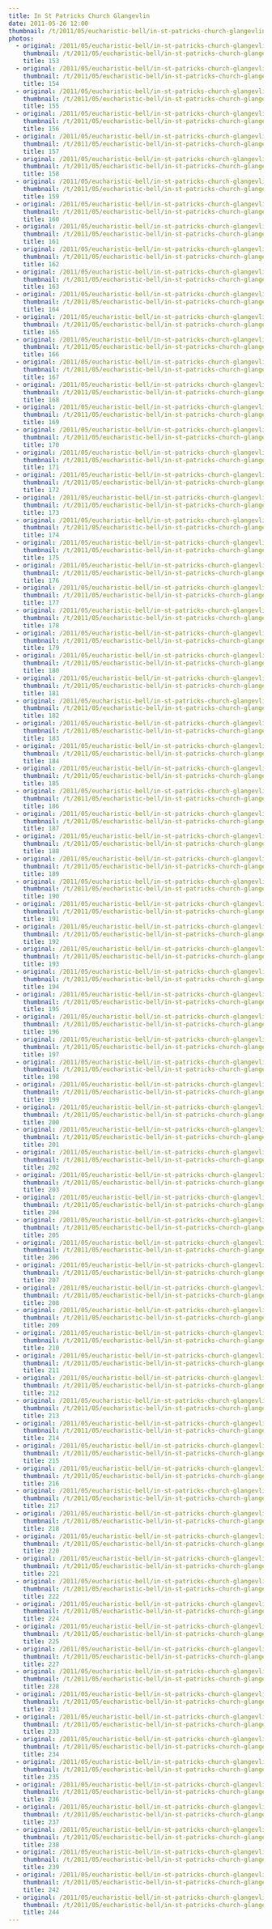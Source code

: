 ```yaml
---
title: In St Patricks Church Glangevlin
date: 2011-05-26 12:00
thumbnail: /t/2011/05/eucharistic-bell/in-st-patricks-church-glangevlin/153.jpg
photos:
  - original: /2011/05/eucharistic-bell/in-st-patricks-church-glangevlin/153.jpg
    thumbnail: /t/2011/05/eucharistic-bell/in-st-patricks-church-glangevlin/153.jpg
    title: 153
  - original: /2011/05/eucharistic-bell/in-st-patricks-church-glangevlin/154.jpg
    thumbnail: /t/2011/05/eucharistic-bell/in-st-patricks-church-glangevlin/154.jpg
    title: 154
  - original: /2011/05/eucharistic-bell/in-st-patricks-church-glangevlin/155.jpg
    thumbnail: /t/2011/05/eucharistic-bell/in-st-patricks-church-glangevlin/155.jpg
    title: 155
  - original: /2011/05/eucharistic-bell/in-st-patricks-church-glangevlin/156.jpg
    thumbnail: /t/2011/05/eucharistic-bell/in-st-patricks-church-glangevlin/156.jpg
    title: 156
  - original: /2011/05/eucharistic-bell/in-st-patricks-church-glangevlin/157.jpg
    thumbnail: /t/2011/05/eucharistic-bell/in-st-patricks-church-glangevlin/157.jpg
    title: 157
  - original: /2011/05/eucharistic-bell/in-st-patricks-church-glangevlin/158.jpg
    thumbnail: /t/2011/05/eucharistic-bell/in-st-patricks-church-glangevlin/158.jpg
    title: 158
  - original: /2011/05/eucharistic-bell/in-st-patricks-church-glangevlin/159.jpg
    thumbnail: /t/2011/05/eucharistic-bell/in-st-patricks-church-glangevlin/159.jpg
    title: 159
  - original: /2011/05/eucharistic-bell/in-st-patricks-church-glangevlin/160.jpg
    thumbnail: /t/2011/05/eucharistic-bell/in-st-patricks-church-glangevlin/160.jpg
    title: 160
  - original: /2011/05/eucharistic-bell/in-st-patricks-church-glangevlin/161.jpg
    thumbnail: /t/2011/05/eucharistic-bell/in-st-patricks-church-glangevlin/161.jpg
    title: 161
  - original: /2011/05/eucharistic-bell/in-st-patricks-church-glangevlin/162.jpg
    thumbnail: /t/2011/05/eucharistic-bell/in-st-patricks-church-glangevlin/162.jpg
    title: 162
  - original: /2011/05/eucharistic-bell/in-st-patricks-church-glangevlin/163.jpg
    thumbnail: /t/2011/05/eucharistic-bell/in-st-patricks-church-glangevlin/163.jpg
    title: 163
  - original: /2011/05/eucharistic-bell/in-st-patricks-church-glangevlin/164.jpg
    thumbnail: /t/2011/05/eucharistic-bell/in-st-patricks-church-glangevlin/164.jpg
    title: 164
  - original: /2011/05/eucharistic-bell/in-st-patricks-church-glangevlin/165.jpg
    thumbnail: /t/2011/05/eucharistic-bell/in-st-patricks-church-glangevlin/165.jpg
    title: 165
  - original: /2011/05/eucharistic-bell/in-st-patricks-church-glangevlin/166.jpg
    thumbnail: /t/2011/05/eucharistic-bell/in-st-patricks-church-glangevlin/166.jpg
    title: 166
  - original: /2011/05/eucharistic-bell/in-st-patricks-church-glangevlin/167.jpg
    thumbnail: /t/2011/05/eucharistic-bell/in-st-patricks-church-glangevlin/167.jpg
    title: 167
  - original: /2011/05/eucharistic-bell/in-st-patricks-church-glangevlin/168.jpg
    thumbnail: /t/2011/05/eucharistic-bell/in-st-patricks-church-glangevlin/168.jpg
    title: 168
  - original: /2011/05/eucharistic-bell/in-st-patricks-church-glangevlin/169.jpg
    thumbnail: /t/2011/05/eucharistic-bell/in-st-patricks-church-glangevlin/169.jpg
    title: 169
  - original: /2011/05/eucharistic-bell/in-st-patricks-church-glangevlin/170.jpg
    thumbnail: /t/2011/05/eucharistic-bell/in-st-patricks-church-glangevlin/170.jpg
    title: 170
  - original: /2011/05/eucharistic-bell/in-st-patricks-church-glangevlin/171.jpg
    thumbnail: /t/2011/05/eucharistic-bell/in-st-patricks-church-glangevlin/171.jpg
    title: 171
  - original: /2011/05/eucharistic-bell/in-st-patricks-church-glangevlin/172.jpg
    thumbnail: /t/2011/05/eucharistic-bell/in-st-patricks-church-glangevlin/172.jpg
    title: 172
  - original: /2011/05/eucharistic-bell/in-st-patricks-church-glangevlin/173.jpg
    thumbnail: /t/2011/05/eucharistic-bell/in-st-patricks-church-glangevlin/173.jpg
    title: 173
  - original: /2011/05/eucharistic-bell/in-st-patricks-church-glangevlin/174.jpg
    thumbnail: /t/2011/05/eucharistic-bell/in-st-patricks-church-glangevlin/174.jpg
    title: 174
  - original: /2011/05/eucharistic-bell/in-st-patricks-church-glangevlin/175.jpg
    thumbnail: /t/2011/05/eucharistic-bell/in-st-patricks-church-glangevlin/175.jpg
    title: 175
  - original: /2011/05/eucharistic-bell/in-st-patricks-church-glangevlin/176.jpg
    thumbnail: /t/2011/05/eucharistic-bell/in-st-patricks-church-glangevlin/176.jpg
    title: 176
  - original: /2011/05/eucharistic-bell/in-st-patricks-church-glangevlin/177.jpg
    thumbnail: /t/2011/05/eucharistic-bell/in-st-patricks-church-glangevlin/177.jpg
    title: 177
  - original: /2011/05/eucharistic-bell/in-st-patricks-church-glangevlin/178.jpg
    thumbnail: /t/2011/05/eucharistic-bell/in-st-patricks-church-glangevlin/178.jpg
    title: 178
  - original: /2011/05/eucharistic-bell/in-st-patricks-church-glangevlin/179.jpg
    thumbnail: /t/2011/05/eucharistic-bell/in-st-patricks-church-glangevlin/179.jpg
    title: 179
  - original: /2011/05/eucharistic-bell/in-st-patricks-church-glangevlin/180.jpg
    thumbnail: /t/2011/05/eucharistic-bell/in-st-patricks-church-glangevlin/180.jpg
    title: 180
  - original: /2011/05/eucharistic-bell/in-st-patricks-church-glangevlin/181.jpg
    thumbnail: /t/2011/05/eucharistic-bell/in-st-patricks-church-glangevlin/181.jpg
    title: 181
  - original: /2011/05/eucharistic-bell/in-st-patricks-church-glangevlin/182.jpg
    thumbnail: /t/2011/05/eucharistic-bell/in-st-patricks-church-glangevlin/182.jpg
    title: 182
  - original: /2011/05/eucharistic-bell/in-st-patricks-church-glangevlin/183.jpg
    thumbnail: /t/2011/05/eucharistic-bell/in-st-patricks-church-glangevlin/183.jpg
    title: 183
  - original: /2011/05/eucharistic-bell/in-st-patricks-church-glangevlin/184.jpg
    thumbnail: /t/2011/05/eucharistic-bell/in-st-patricks-church-glangevlin/184.jpg
    title: 184
  - original: /2011/05/eucharistic-bell/in-st-patricks-church-glangevlin/185.jpg
    thumbnail: /t/2011/05/eucharistic-bell/in-st-patricks-church-glangevlin/185.jpg
    title: 185
  - original: /2011/05/eucharistic-bell/in-st-patricks-church-glangevlin/186.jpg
    thumbnail: /t/2011/05/eucharistic-bell/in-st-patricks-church-glangevlin/186.jpg
    title: 186
  - original: /2011/05/eucharistic-bell/in-st-patricks-church-glangevlin/187.jpg
    thumbnail: /t/2011/05/eucharistic-bell/in-st-patricks-church-glangevlin/187.jpg
    title: 187
  - original: /2011/05/eucharistic-bell/in-st-patricks-church-glangevlin/188.jpg
    thumbnail: /t/2011/05/eucharistic-bell/in-st-patricks-church-glangevlin/188.jpg
    title: 188
  - original: /2011/05/eucharistic-bell/in-st-patricks-church-glangevlin/189.jpg
    thumbnail: /t/2011/05/eucharistic-bell/in-st-patricks-church-glangevlin/189.jpg
    title: 189
  - original: /2011/05/eucharistic-bell/in-st-patricks-church-glangevlin/190.jpg
    thumbnail: /t/2011/05/eucharistic-bell/in-st-patricks-church-glangevlin/190.jpg
    title: 190
  - original: /2011/05/eucharistic-bell/in-st-patricks-church-glangevlin/191.jpg
    thumbnail: /t/2011/05/eucharistic-bell/in-st-patricks-church-glangevlin/191.jpg
    title: 191
  - original: /2011/05/eucharistic-bell/in-st-patricks-church-glangevlin/192.jpg
    thumbnail: /t/2011/05/eucharistic-bell/in-st-patricks-church-glangevlin/192.jpg
    title: 192
  - original: /2011/05/eucharistic-bell/in-st-patricks-church-glangevlin/193.jpg
    thumbnail: /t/2011/05/eucharistic-bell/in-st-patricks-church-glangevlin/193.jpg
    title: 193
  - original: /2011/05/eucharistic-bell/in-st-patricks-church-glangevlin/194.jpg
    thumbnail: /t/2011/05/eucharistic-bell/in-st-patricks-church-glangevlin/194.jpg
    title: 194
  - original: /2011/05/eucharistic-bell/in-st-patricks-church-glangevlin/195.jpg
    thumbnail: /t/2011/05/eucharistic-bell/in-st-patricks-church-glangevlin/195.jpg
    title: 195
  - original: /2011/05/eucharistic-bell/in-st-patricks-church-glangevlin/196.jpg
    thumbnail: /t/2011/05/eucharistic-bell/in-st-patricks-church-glangevlin/196.jpg
    title: 196
  - original: /2011/05/eucharistic-bell/in-st-patricks-church-glangevlin/197.jpg
    thumbnail: /t/2011/05/eucharistic-bell/in-st-patricks-church-glangevlin/197.jpg
    title: 197
  - original: /2011/05/eucharistic-bell/in-st-patricks-church-glangevlin/198.jpg
    thumbnail: /t/2011/05/eucharistic-bell/in-st-patricks-church-glangevlin/198.jpg
    title: 198
  - original: /2011/05/eucharistic-bell/in-st-patricks-church-glangevlin/199.jpg
    thumbnail: /t/2011/05/eucharistic-bell/in-st-patricks-church-glangevlin/199.jpg
    title: 199
  - original: /2011/05/eucharistic-bell/in-st-patricks-church-glangevlin/200.jpg
    thumbnail: /t/2011/05/eucharistic-bell/in-st-patricks-church-glangevlin/200.jpg
    title: 200
  - original: /2011/05/eucharistic-bell/in-st-patricks-church-glangevlin/201.jpg
    thumbnail: /t/2011/05/eucharistic-bell/in-st-patricks-church-glangevlin/201.jpg
    title: 201
  - original: /2011/05/eucharistic-bell/in-st-patricks-church-glangevlin/202.jpg
    thumbnail: /t/2011/05/eucharistic-bell/in-st-patricks-church-glangevlin/202.jpg
    title: 202
  - original: /2011/05/eucharistic-bell/in-st-patricks-church-glangevlin/203.jpg
    thumbnail: /t/2011/05/eucharistic-bell/in-st-patricks-church-glangevlin/203.jpg
    title: 203
  - original: /2011/05/eucharistic-bell/in-st-patricks-church-glangevlin/204.jpg
    thumbnail: /t/2011/05/eucharistic-bell/in-st-patricks-church-glangevlin/204.jpg
    title: 204
  - original: /2011/05/eucharistic-bell/in-st-patricks-church-glangevlin/205.jpg
    thumbnail: /t/2011/05/eucharistic-bell/in-st-patricks-church-glangevlin/205.jpg
    title: 205
  - original: /2011/05/eucharistic-bell/in-st-patricks-church-glangevlin/206.jpg
    thumbnail: /t/2011/05/eucharistic-bell/in-st-patricks-church-glangevlin/206.jpg
    title: 206
  - original: /2011/05/eucharistic-bell/in-st-patricks-church-glangevlin/207.jpg
    thumbnail: /t/2011/05/eucharistic-bell/in-st-patricks-church-glangevlin/207.jpg
    title: 207
  - original: /2011/05/eucharistic-bell/in-st-patricks-church-glangevlin/208.jpg
    thumbnail: /t/2011/05/eucharistic-bell/in-st-patricks-church-glangevlin/208.jpg
    title: 208
  - original: /2011/05/eucharistic-bell/in-st-patricks-church-glangevlin/209.jpg
    thumbnail: /t/2011/05/eucharistic-bell/in-st-patricks-church-glangevlin/209.jpg
    title: 209
  - original: /2011/05/eucharistic-bell/in-st-patricks-church-glangevlin/210.jpg
    thumbnail: /t/2011/05/eucharistic-bell/in-st-patricks-church-glangevlin/210.jpg
    title: 210
  - original: /2011/05/eucharistic-bell/in-st-patricks-church-glangevlin/211.jpg
    thumbnail: /t/2011/05/eucharistic-bell/in-st-patricks-church-glangevlin/211.jpg
    title: 211
  - original: /2011/05/eucharistic-bell/in-st-patricks-church-glangevlin/212.jpg
    thumbnail: /t/2011/05/eucharistic-bell/in-st-patricks-church-glangevlin/212.jpg
    title: 212
  - original: /2011/05/eucharistic-bell/in-st-patricks-church-glangevlin/213.jpg
    thumbnail: /t/2011/05/eucharistic-bell/in-st-patricks-church-glangevlin/213.jpg
    title: 213
  - original: /2011/05/eucharistic-bell/in-st-patricks-church-glangevlin/214.jpg
    thumbnail: /t/2011/05/eucharistic-bell/in-st-patricks-church-glangevlin/214.jpg
    title: 214
  - original: /2011/05/eucharistic-bell/in-st-patricks-church-glangevlin/215.jpg
    thumbnail: /t/2011/05/eucharistic-bell/in-st-patricks-church-glangevlin/215.jpg
    title: 215
  - original: /2011/05/eucharistic-bell/in-st-patricks-church-glangevlin/216.jpg
    thumbnail: /t/2011/05/eucharistic-bell/in-st-patricks-church-glangevlin/216.jpg
    title: 216
  - original: /2011/05/eucharistic-bell/in-st-patricks-church-glangevlin/217.jpg
    thumbnail: /t/2011/05/eucharistic-bell/in-st-patricks-church-glangevlin/217.jpg
    title: 217
  - original: /2011/05/eucharistic-bell/in-st-patricks-church-glangevlin/218.jpg
    thumbnail: /t/2011/05/eucharistic-bell/in-st-patricks-church-glangevlin/218.jpg
    title: 218
  - original: /2011/05/eucharistic-bell/in-st-patricks-church-glangevlin/220.jpg
    thumbnail: /t/2011/05/eucharistic-bell/in-st-patricks-church-glangevlin/220.jpg
    title: 220
  - original: /2011/05/eucharistic-bell/in-st-patricks-church-glangevlin/221.jpg
    thumbnail: /t/2011/05/eucharistic-bell/in-st-patricks-church-glangevlin/221.jpg
    title: 221
  - original: /2011/05/eucharistic-bell/in-st-patricks-church-glangevlin/222.jpg
    thumbnail: /t/2011/05/eucharistic-bell/in-st-patricks-church-glangevlin/222.jpg
    title: 222
  - original: /2011/05/eucharistic-bell/in-st-patricks-church-glangevlin/224.jpg
    thumbnail: /t/2011/05/eucharistic-bell/in-st-patricks-church-glangevlin/224.jpg
    title: 224
  - original: /2011/05/eucharistic-bell/in-st-patricks-church-glangevlin/225.jpg
    thumbnail: /t/2011/05/eucharistic-bell/in-st-patricks-church-glangevlin/225.jpg
    title: 225
  - original: /2011/05/eucharistic-bell/in-st-patricks-church-glangevlin/227.jpg
    thumbnail: /t/2011/05/eucharistic-bell/in-st-patricks-church-glangevlin/227.jpg
    title: 227
  - original: /2011/05/eucharistic-bell/in-st-patricks-church-glangevlin/228.jpg
    thumbnail: /t/2011/05/eucharistic-bell/in-st-patricks-church-glangevlin/228.jpg
    title: 228
  - original: /2011/05/eucharistic-bell/in-st-patricks-church-glangevlin/231.jpg
    thumbnail: /t/2011/05/eucharistic-bell/in-st-patricks-church-glangevlin/231.jpg
    title: 231
  - original: /2011/05/eucharistic-bell/in-st-patricks-church-glangevlin/233.jpg
    thumbnail: /t/2011/05/eucharistic-bell/in-st-patricks-church-glangevlin/233.jpg
    title: 233
  - original: /2011/05/eucharistic-bell/in-st-patricks-church-glangevlin/234.jpg
    thumbnail: /t/2011/05/eucharistic-bell/in-st-patricks-church-glangevlin/234.jpg
    title: 234
  - original: /2011/05/eucharistic-bell/in-st-patricks-church-glangevlin/235.jpg
    thumbnail: /t/2011/05/eucharistic-bell/in-st-patricks-church-glangevlin/235.jpg
    title: 235
  - original: /2011/05/eucharistic-bell/in-st-patricks-church-glangevlin/236.jpg
    thumbnail: /t/2011/05/eucharistic-bell/in-st-patricks-church-glangevlin/236.jpg
    title: 236
  - original: /2011/05/eucharistic-bell/in-st-patricks-church-glangevlin/237.jpg
    thumbnail: /t/2011/05/eucharistic-bell/in-st-patricks-church-glangevlin/237.jpg
    title: 237
  - original: /2011/05/eucharistic-bell/in-st-patricks-church-glangevlin/238.jpg
    thumbnail: /t/2011/05/eucharistic-bell/in-st-patricks-church-glangevlin/238.jpg
    title: 238
  - original: /2011/05/eucharistic-bell/in-st-patricks-church-glangevlin/239.jpg
    thumbnail: /t/2011/05/eucharistic-bell/in-st-patricks-church-glangevlin/239.jpg
    title: 239
  - original: /2011/05/eucharistic-bell/in-st-patricks-church-glangevlin/242.jpg
    thumbnail: /t/2011/05/eucharistic-bell/in-st-patricks-church-glangevlin/242.jpg
    title: 242
  - original: /2011/05/eucharistic-bell/in-st-patricks-church-glangevlin/244.jpg
    thumbnail: /t/2011/05/eucharistic-bell/in-st-patricks-church-glangevlin/244.jpg
    title: 244
---
```

